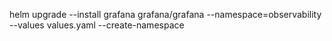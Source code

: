 helm upgrade --install grafana grafana/grafana --namespace=observability --values values.yaml --create-namespace
```
